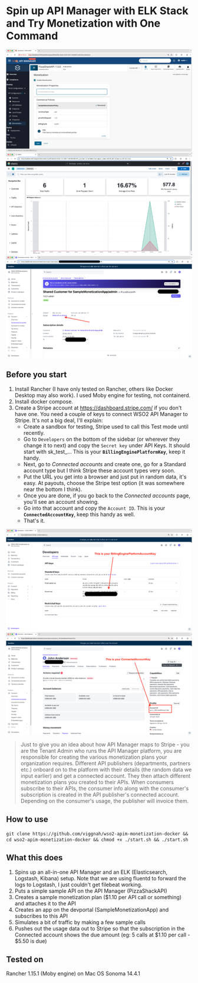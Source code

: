 # Spin up API Manager with ELK Stack and Try Monetization with One Command

![API Manager](./repo-images/monetized-api.png)
![ELK](./repo-images/elk-kibana-dashboard.png)
![Stripe](./repo-images/dynamic-billing-usage.png)

## Before you start
1. Install Rancher (I have only tested on Rancher, others like Docker Desktop may also work). I used Moby engine for testing, not containerd.
2. Install docker compose. 
3. Create a Stripe account at https://dashboard.stripe.com/ if you don't have one. You need a couple of keys to connect WSO2 API Manager to Stripe. It's not a big deal, I'll explain:
    - Create a sandbox for testing, Stripe used to call this Test mode until recently.
    - Go to `Developers` on the bottom of the sidebar (or wherever they change it to next) and copy the `Secret key` under API Keys. It should start with sk_test_... This is your **`BillingEnginePlatformKey`**, keep it handy. 
    - Next, go to *Connected accounts* and create one, go for a Standard account type but I think Stripe these account types very soon.
    - Put the URL you get into a browser and just put in random data, it's easy. At payouts, choose the Stripe test option (it was somewhere near the bottom I think).
    - Once you are done, if you go back to the *Connected accounts* page, you'll see an account showing. 
    - Go into that account and copy the `Account ID`. This is your **`ConnectedAccountKey`**, keep this handy as well. 
    - That's it. 

![BillingEnginePlatformKey](./repo-images/BillingEnginePlatformAccountKey.png)
![ConnectedAccountKey](./repo-images/Connected-account-key.png)

> Just to give you an idea about how API Manager maps to Stripe - you are the Tenant Admin who runs the API Manager platform, you are responsible for creating the various monetization plans your organization requires. Different API publishers (departments, partners etc.) onboard on to the platform with their details (the random data we input earlier) and get a connected account. They then attach different monetization plans you created to their APIs. When consumers subscribe to their APIs, the consumer info along with the consumer's subscription is created in the API publisher's connected account. Depending on the consumer's usage, the publisher will invoice them. 

## How to use
```
git clone https://github.com/viggnah/wso2-apim-monetization-docker && cd wso2-apim-monetization-docker && chmod +x ./start.sh && ./start.sh
```

## What this does
1. Spins up an all-in-one API Manager and an ELK (Elasticsearch, Logstash, Kibana) setup. Note that we are using fluentd to forward the logs to Logstash, I just couldn't get filebeat working. 
2. Puts a simple sample API on the API Manager (PizzaShackAPI)
3. Creates a sample monetization plan ($1.10 per API call or something) and attaches it to the API
4. Creates an app on the devportal (SampleMonetizationApp) and subscribes to this API
5. Simulates a bit of traffic by making a few sample calls
6. Pushes out the usage data out to Stripe so that the subscription in the Connected account shows the due amount (eg: 5 calls at $1.10 per call - $5.50 is due)

## Tested on
Rancher 1.15.1 (Moby engine) on Mac OS Sonoma 14.4.1
